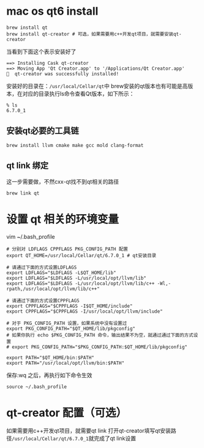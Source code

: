 # mac os qt6 install

```shell
brew install qt
brew install qt-creator # 可选，如果需要用c++开发qt项目，就需要安装qt-creator
```

当看到下面这个表示安装好了

```
==> Installing Cask qt-creator
==> Moving App 'Qt Creator.app' to '/Applications/Qt Creator.app'
🍺  qt-creator was successfully installed!
```

安装好的目录在：`/usr/local/Cellar/qt`中
brew安装的qt版本也有可能是高版本，在对应的目录执行ls命令查看Qt版本，如下所示：

```shell
% ls
6.7.0_1
```

## 安装qt必要的工具链

```shell
brew install llvm cmake make gcc mold clang-format
```

## qt link 绑定

这一步需要做，不然cxx-qt找不到qt相关的路径

```shell
brew link qt
```

# 设置 qt 相关的环境变量

vim ~/.bash_profile

```shell
# 分别对 LDFLAGS CPPFLAGS PKG_CONFIG_PATH 配置
export QT_HOME=/usr/local/Cellar/qt/6.7.0_1 # qt安装目录

# 请通过下面的方式设置LDFLAGS
export LDFLAGS="$LDFLAGS -L$QT_HOME/lib"
export LDFLAGS="$LDFLAGS -L/usr/local/opt/llvm/lib"
export LDFLAGS="$LDFLAGS -L/usr/local/opt/llvm/lib/c++ -Wl,-rpath,/usr/local/opt/llvm/lib/c++"

# 请通过下面的方式设置CPPFLAGS
export CPPFLAGS="$CPPFLAGS -I$QT_HOME/include"
export CPPFLAGS="$CPPFLAGS -I/usr/local/opt/llvm/include"

# 对于 PKG_CONFIG_PATH 设置，如果系统中没有设置过
export PKG_CONFIG_PATH="$QT_HOME/lib/pkgconfig"
# 如果你执行 echo $PKG_CONFIG_PATH 命令，输出结果不为空，就通过通过下面的方式设置
# export PKG_CONFIG_PATH="$PKG_CONFIG_PATH:$QT_HOME/lib/pkgconfig"

export PATH="$QT_HOME/bin:$PATH"
export PATH="/usr/local/opt/llvm/bin:$PATH"
```

保存:wq 之后，再执行如下命令生效

```shell
source ~/.bash_profile
```

# qt-creator 配置（可选）

如果需要用c++开发qt项目，就需要qt link
打开qt-creator填写qt安装路径`/usr/local/Cellar/qt/6.7.0_1`就完成了qt link设置
